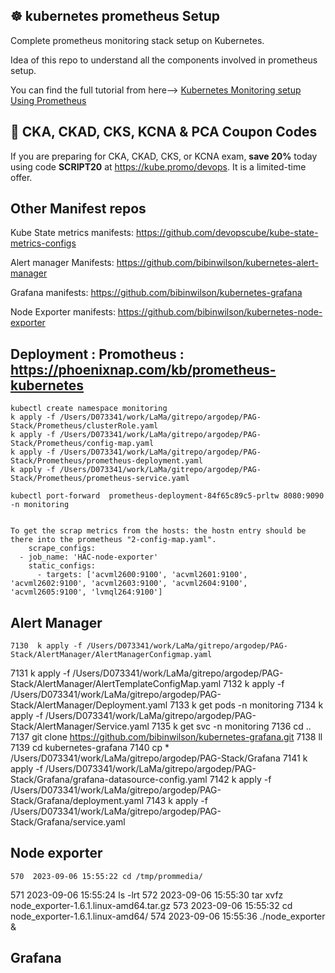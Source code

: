 ## ☸️ kubernetes prometheus Setup

Complete prometheus monitoring stack setup on Kubernetes.

Idea of this repo to understand all the components involved in prometheus setup.

You can find the full tutorial from here--> [Kubernetes Monitoring setup Using Prometheus](https://devopscube.com/setup-prometheus-monitoring-on-kubernetes/)

## 🚀 CKA, CKAD, CKS, KCNA & PCA Coupon Codes

If you are preparing for CKA, CKAD, CKS, or KCNA exam, **save 20%** today using code **SCRIPT20** at https://kube.promo/devops. It is a limited-time offer. 

## Other Manifest repos

Kube State metrics manifests: https://github.com/devopscube/kube-state-metrics-configs

Alert manager Manifests: https://github.com/bibinwilson/kubernetes-alert-manager

Grafana manifests: https://github.com/bibinwilson/kubernetes-grafana

Node Exporter manifests: https://github.com/bibinwilson/kubernetes-node-exporter


## Deployment : Promotheus : https://phoenixnap.com/kb/prometheus-kubernetes
    kubectl create namespace monitoring
    k apply -f /Users/D073341/work/LaMa/gitrepo/argodep/PAG-Stack/Prometheus/clusterRole.yaml
    k apply -f /Users/D073341/work/LaMa/gitrepo/argodep/PAG-Stack/Prometheus/config-map.yaml
    k apply -f /Users/D073341/work/LaMa/gitrepo/argodep/PAG-Stack/Prometheus/prometheus-deployment.yaml
    k apply -f /Users/D073341/work/LaMa/gitrepo/argodep/PAG-Stack/Prometheus/prometheus-service.yaml

    kubectl port-forward  prometheus-deployment-84f65c89c5-prltw 8080:9090 -n monitoring


    To get the scrap metrics from the hosts: the hostn entry should be there into the prometheus "2-config-map.yaml". 
        scrape_configs:
      - job_name: 'HAC-node-exporter'
        static_configs:
          - targets: ['acvml2600:9100', 'acvml2601:9100', 'acvml2602:9100', 'acvml2603:9100', 'acvml2604:9100', 'acvml2605:9100', 'lvmql264:9100']

## Alert Manager
    7130  k apply -f /Users/D073341/work/LaMa/gitrepo/argodep/PAG-Stack/AlertManager/AlertManagerConfigmap.yaml
 7131  k apply -f /Users/D073341/work/LaMa/gitrepo/argodep/PAG-Stack/AlertManager/AlertTemplateConfigMap.yaml
 7132  k apply -f /Users/D073341/work/LaMa/gitrepo/argodep/PAG-Stack/AlertManager/Deployment.yaml
 7133  k get pods -n monitoring 
 7134  k apply -f /Users/D073341/work/LaMa/gitrepo/argodep/PAG-Stack/AlertManager/Service.yaml 
 7135  k get svc -n monitoring 
 7136  cd ..
 7137  git clone https://github.com/bibinwilson/kubernetes-grafana.git
 7138  ll
 7139  cd kubernetes-grafana
 7140  cp * /Users/D073341/work/LaMa/gitrepo/argodep/PAG-Stack/Grafana
 7141  k apply -f /Users/D073341/work/LaMa/gitrepo/argodep/PAG-Stack/Grafana/grafana-datasource-config.yaml
 7142  k apply -f /Users/D073341/work/LaMa/gitrepo/argodep/PAG-Stack/Grafana/deployment.yaml
 7143  k apply -f /Users/D073341/work/LaMa/gitrepo/argodep/PAG-Stack/Grafana/service.yaml


## Node exporter

    570  2023-09-06 15:55:22 cd /tmp/prommedia/
  571  2023-09-06 15:55:24 ls -lrt
  572  2023-09-06 15:55:30 tar xvfz node_exporter-1.6.1.linux-amd64.tar.gz
  573  2023-09-06 15:55:32 cd node_exporter-1.6.1.linux-amd64/
  574  2023-09-06 15:55:36 ./node_exporter &


 ## Grafana











